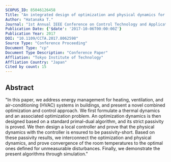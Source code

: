 ```yaml
---
SCOPUS_ID: 85046126458
Title: "An integrated design of optimization and physical dynamics for energy efficient buildings: A passivity approach"
Author: "Hatanaka T."
Journal: "1st Annual IEEE Conference on Control Technology and Applications, CCTA 2017"
Publication Date: {'$date': '2017-10-06T00:00:00Z'}
Publication Year: 2017
DOI: "10.1109/CCTA.2017.8062598"
Source Type: "Conference Proceeding"
Document Type: "cp"
Document Type Description: "Conference Paper"
Affliation: "Tokyo Institute of Technology"
Affliation Country: "Japan"
Cited by count: 15
---
```


## Abstract
"In this paper, we address energy management for heating, ventilation, and air-conditioning (HVAC) systems in buildings, and present a novel combined optimization and control approach. We first formulate a thermal dynamics and an associated optimization problem. An optimization dynamics is then designed based on a standard primal-dual algorithm, and its strict passivity is proved. We then design a local controller and prove that the physical dynamics with the controller is ensured to be passivity-short. Based on these passivity results, we interconnect the optimization and physical dynamics, and prove convergence of the room temperatures to the optimal ones defined for unmeasurable disturbances. Finally, we demonstrate the present algorithms through simulation."
